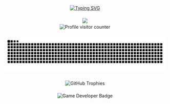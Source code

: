 <div align="center">
  <a href="https://git.io/typing-svg">
    <img src="https://readme-typing-svg.demolab.com?font=Fira+Code&weight=700&size=30&pause=1000&color=F7F7F7&center=true&vCenter=true&width=435&lines=ASHESH+DEVELOPMENT&v=2" alt="Typing SVG" />
  </a>
</div>

###

<div align="center">
  <a href="https://skillicons.dev">
    <img src="https://skillicons.dev/icons?i=python,django,unity,dotnet,symfony&theme=dark" />
  </a>
</div>

<div align="center">
  <img src="https://komarev.com/ghpvc/?username=AsheshPlays&style=flat-square&color=blue" alt="Profile visitor counter" />
</div>

###

<div align="center">
  <img src="https://raw.githubusercontent.com/AsheshPlays/AsheshPlays/output/github-snake-dark.svg?v=1" alt="Snake animation" />
</div>

###

<div align="center">
  <img
    src="https://github-profile-trophy.vercel.app/?username=AsheshPlays&theme=radical&column=7&no-frame=true&no-bg=true&title=-PullRequests,-Reviews"
    alt="GitHub Trophies"
  />
</div>

###

<div align="center">
  <img
    src="https://img.shields.io/badge/Game_Developer-Expert-gold?style=for-the-badge&logo=unity"
    alt="Game Developer Badge"
  />
</div>
